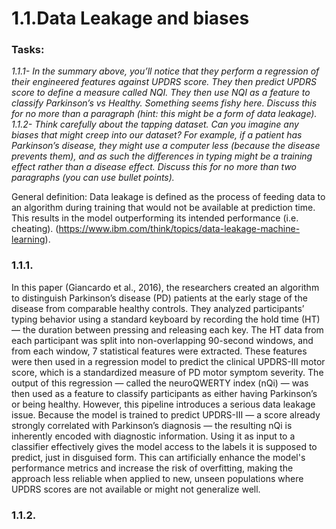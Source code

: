 # 1.1.Data Leakage and biases 
### Tasks: 
*1.1.1- In the summary above, you’ll notice that they perform a regression of their engineered
features against UPDRS score. They then predict UPDRS score to define a measure called
NQI. They then use NQI as a feature to classify Parkinson’s vs Healthy. Something seems
fishy here. Discuss this for no more than a paragraph (hint: this might be a form of data
leakage).
1.1.2- Think carefully about the tapping dataset. Can you imagine any biases that might
creep into our dataset? For example, if a patient has Parkinson’s disease, they might use a
computer less (because the disease prevents them), and as such the differences in typing
might be a training effect rather than a disease effect. Discuss this for no more than two
paragraphs (you can use bullet points).*

General definition: Data leakage is defined as the process of feeding data to an algorithm during training that would not be available at prediction time. This results in the model outperforming its intended performance (i.e. cheating). (https://www.ibm.com/think/topics/data-leakage-machine-learning).
### 1.1.1.
In this paper (Giancardo et al., 2016), the researchers created an algorithm to distinguish Parkinson’s disease (PD) patients at the early stage of the disease from comparable healthy controls. They analyzed participants’ typing behavior using a standard keyboard by recording the hold time (HT) — the duration between pressing and releasing each key. The HT data from each participant was split into non-overlapping 90-second windows, and from each window, 7 statistical features were extracted. These features were then used in a regression model to predict the clinical UPDRS-III motor score, which is a standardized measure of PD motor symptom severity. The output of this regression — called the neuroQWERTY index (nQi) — was then used as a feature to classify participants as either having Parkinson’s or being healthy.
However, this pipeline introduces a serious data leakage issue. Because the model is trained to predict UPDRS-III — a score already strongly correlated with Parkinson’s diagnosis — the resulting nQi is inherently encoded with diagnostic information. Using it as input to a classifier effectively gives the model access to the labels it is supposed to predict, just in disguised form. This can artificially enhance the model's performance metrics and increase the risk of overfitting, making the approach less reliable when applied to new, unseen populations where UPDRS scores are not available or might not generalize well.

### 1.1.2. 
